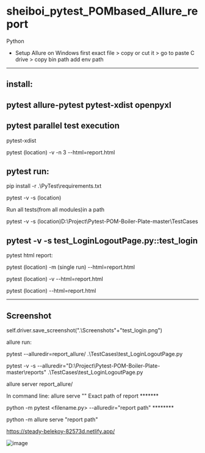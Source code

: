 # sheiboi_pytest_POMbased_Allure_report
Python

* Setup Allure on Windows
first exact file > copy or cut it > go to paste C drive > copy bin path add env path

-----------------
install:
----------------
pytest
allure-pytest
pytest-xdist
openpyxl
--------------------

pytest parallel test execution
-------------------------------
pytest-xdist

pytest (location) -v -n 3 --html=report.html

pytest run:
-----------------
pip install -r .\PyTest\requirements.txt

pytest -v -s (location)

Run all tests(from all modules)in a path

pytest -v -s (location)D:\Project\Pytest-POM-Boiler-Plate-master\TestCases

pytest -v -s test_LoginLogoutPage.py::test_login
-----------------------------
pytest html report:

pytest (location) -m (single run) --html=report.html

pytest (location) -v --html=report.html

pytest (location) --html=report.html


----------------
Screenshot
-------------
self.driver.save_screenshot(".\\Screenshots"+"test_login.png")

allure run:

pytest --alluredir=report_allure/ .\TestCases\test_LoginLogoutPage.py

pytest -v -s --alluredir="D:\Project\Pytest-POM-Boiler-Plate-master\reports" .\TestCases\test_LoginLogoutPage.py

allure server report_allure/

In command line:
allure serve "" Exact path of report  *******

python -m pytest <filename.py> --alluredir="report path"   ********

python -m allure serve "report path"

https://steady-belekoy-82573d.netlify.app/

![image](https://user-images.githubusercontent.com/85762815/204797894-78e682cd-7a73-44ba-90c4-42e8983b66a5.png)



